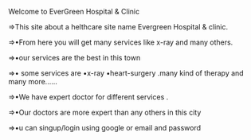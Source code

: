 Welcome to EverGreen Hospital & Clinic

=>This site about a helthcare site name Evergreen Hospital & clinic.

=>•From here you will get many services like x-ray and many others.

=>•our services are the best in this town

=>• some services are 
•x-ray
•heart-surgery
.many kind of therapy and many more......

=>•We have expert doctor for different services .

=>•Our doctors are more expert than any others in this city

=>•u can singup/login using google or email and password

